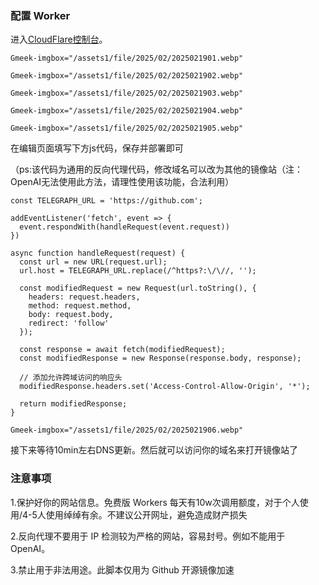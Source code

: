 ### 配置 Worker

进入[CloudFlare控制台](https://dash.cloudflare.com/)。

`Gmeek-imgbox="/assets1/file/2025/02/2025021901.webp"`

`Gmeek-imgbox="/assets1/file/2025/02/2025021902.webp"`

`Gmeek-imgbox="/assets1/file/2025/02/2025021903.webp"`

`Gmeek-imgbox="/assets1/file/2025/02/2025021904.webp"`

`Gmeek-imgbox="/assets1/file/2025/02/2025021905.webp"`

在编辑页面填写下方js代码，保存并部署即可

（ps:该代码为通用的反向代理代码，修改域名可以改为其他的镜像站（注：OpenAI无法使用此方法，请理性使用该功能，合法利用）

```
const TELEGRAPH_URL = 'https://github.com';

addEventListener('fetch', event => {
  event.respondWith(handleRequest(event.request))
})

async function handleRequest(request) {
  const url = new URL(request.url);
  url.host = TELEGRAPH_URL.replace(/^https?:\/\//, '');

  const modifiedRequest = new Request(url.toString(), {
    headers: request.headers,
    method: request.method,
    body: request.body,
    redirect: 'follow'
  });

  const response = await fetch(modifiedRequest);
  const modifiedResponse = new Response(response.body, response);

  // 添加允许跨域访问的响应头
  modifiedResponse.headers.set('Access-Control-Allow-Origin', '*');

  return modifiedResponse;
}
```

`Gmeek-imgbox="/assets1/file/2025/02/2025021906.webp"`

接下来等待10min左右DNS更新。然后就可以访问你的域名来打开镜像站了

### 注意事项
1.保护好你的网站信息。免费版 Workers 每天有10w次调用额度，对于个人使用/4-5人使用绰绰有余。不建议公开网址，避免造成财产损失

2.反向代理不要用于 IP 检测较为严格的网站，容易封号。例如不能用于 OpenAI。

3.禁止用于非法用途。此脚本仅用为 Github 开源镜像加速